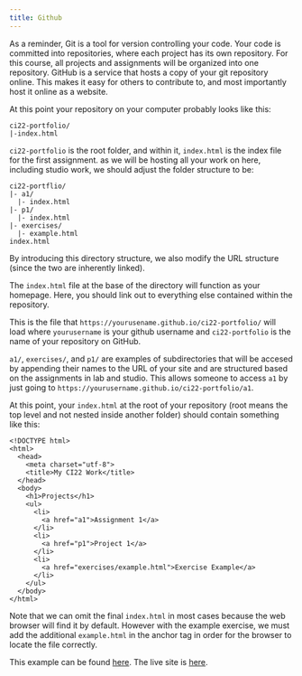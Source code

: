```yaml
---
title: Github
---
```


As a reminder, Git is a tool for version controlling your code. Your code is committed into repositories, where each project has its own repository. For this course, all projects and assignments will be organized into one repository. GitHub is a service that hosts a copy of your git repository online. This makes it easy for others to contribute to, and most importantly host it online as a website.

At this point your repository on your computer probably looks like this:
```
ci22-portfolio/
|-index.html
```

`ci22-portfolio` is the root folder, and within it, `index.html` is the index file for the first assignment. as we will be hosting all your work on here, including studio work, we should adjust the folder structure to be:
```
ci22-portflio/
|- a1/
  |- index.html
|- p1/
  |- index.html
|- exercises/
  |- example.html
index.html
```

By introducing this directory structure, we also modify the URL structure (since the two are inherently linked). 

The `index.html` file at the base of the directory will function as your homepage. Here, you should link out to everything else contained within the repository. 

This is the file that `https://yourusename.github.io/ci22-portfolio/` will load where `yourusername` is your github username and `ci22-portfolio` is the name of your repository on GitHub.

`a1/`, `exercises/`, and `p1/` are examples of subdirectories that will be accesed by appending their names to the URL of your site and are structured based on the assignments in lab and studio. This allows someone to access `a1` by just going to `https://yourusername.github.io/ci22-portfolio/a1`.

At this point, your `index.html` at the root of your repository (root means the top level and not nested inside another folder) should contain something like this:

```
<!DOCTYPE html>
<html>
  <head>
    <meta charset="utf-8">
    <title>My CI22 Work</title>
  </head>
  <body>
    <h1>Projects</h1>
    <ul>
      <li>
        <a href="a1">Assignment 1</a>
      </li>
      <li>
        <a href="p1">Project 1</a>
      </li>
      <li>
        <a href="exercises/example.html">Exercise Example</a>
      </li>
    </ul>
  </body>
</html>
```

Note that we can omit the final `index.html` in most cases because the web browser will find it by default. However with the example exercise, we must add the additional `example.html` in the anchor tag in order for the browser to locate the file correctly.

This example can be found [here](https://github.com/eli8527/CI22-portfolio). The live site is [here](https://eli8527.github.io/CI22-portfolio/).